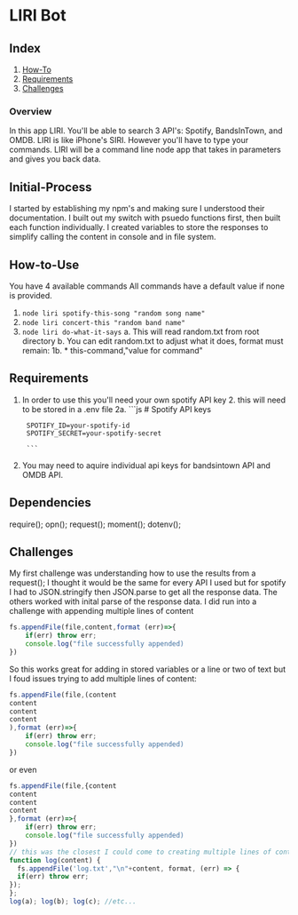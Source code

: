 # LIRI Bot 

## Index
1. [How-To](##How-to-use)
2. [Requirements](##Requirements)
3. [Challenges](##Challenges)

### Overview
In this app LIRI. You'll be able to search 3 API's: Spotify, BandsInTown, and OMDB.
LIRI is like iPhone's SIRI. However you'll have to type your commands. 
LIRI will be a command line node app that takes in parameters and gives you back data.

## Initial-Process
I started by establishing my npm's and making sure I understood their documentation.
I built out my switch with psuedo functions first, then built each function individually.
I created variables to store the responses to simplify calling the content in console and in file system.


## How-to-Use
You have 4 available commands
All commands have a default value if none is provided. 
1. `node liri spotify-this-song "random song name"`
2. `node liri concert-this "random band name"`
3. `node liri do-what-it-says`
    a. This will read random.txt from root directory
    b. You can edit random.txt to adjust what it does, format must remain:
        1b. * this-command,"value for command"
## Requirements
1. In order to use this you'll need your own spotify API key
    2. this will need to be stored in a .env file
        2a. 
         ```js
        # Spotify API keys

        SPOTIFY_ID=your-spotify-id
        SPOTIFY_SECRET=your-spotify-secret

        ```
2. You may need to aquire individual api keys for bandsintown API and OMDB API. 

## Dependencies 
require();
opn();
request();
moment();
dotenv();


## Challenges
My first challenge was understanding how to use the results from a request();
I thought it would be the same for every API I used but for spotify I had to JSON.stringify then JSON.parse to get all the response data. The others worked with inital parse of the response data.
I did run into a challenge with appending multiple lines of content
```javascript
fs.appendFile(file,content,format (err)=>{
    if(err) throw err;
    console.log("file successfully appended)
})
```
So this works great for adding in stored variables or a line or two of text but I foud issues trying to add multiple lines of content:
```javascript
fs.appendFile(file,(content
content
content
content
),format (err)=>{
    if(err) throw err;
    console.log("file successfully appended)
})
```
or even 
```javascript
fs.appendFile(file,{content
content
content
content
},format (err)=>{
    if(err) throw err;
    console.log("file successfully appended)
})
// this was the closest I could come to creating multiple lines of content
function log(content) {
  fs.appendFile('log.txt',"\n"+content, format, (err) => {
  if(err) throw err;
});    
};
log(a); log(b); log(c); //etc...
``` 

